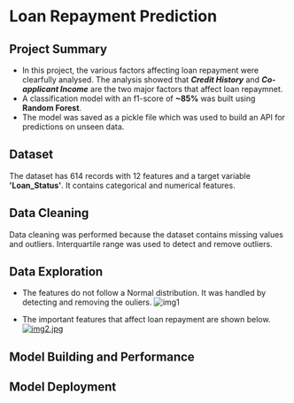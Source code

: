 # Loan Repayment Prediction

## Project Summary

* In this project, the various factors affecting loan repayment were clearfully analysed. The analysis showed that ***Credit History*** and ***Co-applicant  Income*** are the two major factors that affect loan repaymnet. 
* A classification model with an f1-score of **~85%** was built using **Random Forest**.
* The model was saved as a pickle file which was used to build an API for predictions on unseen data.

## Dataset

The dataset has 614 records with 12 features and a target variable **'Loan_Status'**. It contains categorical and numerical features.

## Data Cleaning

Data cleaning was performed because the dataset contains missing values and outliers. Interquartile range was used to detect and remove outliers.

## Data Exploration

* The features do not follow a Normal distribution. It was handled by detecting and removing the ouliers.
![img1](https://i.postimg.cc/VLrhPf5t/img1-2.jpg)

* The important features that affect loan repayment are shown below.
[![img2.jpg](https://i.postimg.cc/tT8MYwMJ/img2.jpg)](https://postimg.cc/cgMmz9ZG)

## Model Building and Performance

## Model Deployment

